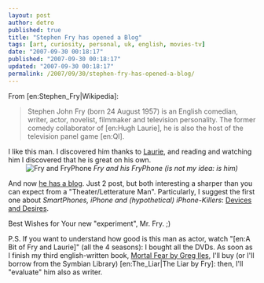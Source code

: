 ```yaml
---
layout: post
author: detro
published: true
title: "Stephen Fry has opened a Blog"
tags: [art, curiosity, personal, uk, english, movies-tv]
date: "2007-09-30 00:18:17"
published: "2007-09-30 00:18:17"
updated: "2007-09-30 00:18:17"
permalink: /2007/09/30/stephen-fry-has-opened-a-blog/
---
```


From [en:Stephen_Fry|Wikipedia]:
<blockquote>
Stephen John Fry (born 24 August 1957) is an English comedian, writer, actor, novelist, filmmaker and television personality. The former comedy collaborator of [en:Hugh Laurie], he is also the host of the television panel game [en:QI].
</blockquote>
I like this man. I discovered him thanks to <a href="http://www.detronizator.org/search/laurie">Laurie</a>, and reading and watching him I discovered that he is great on his own.

<div align="center">
<img src="http://www.stephenfry.com/blog/wp-content/uploads/2007/09/untitled-6.jpg" alt="Fry and FryPhone" />
<em>Fry and his FryPhone (is not my idea: is him)</em>
</div>

And now <a href="http://www.stephenfry.com/blog/">he has a blog</a>. Just 2 post, but both interesting a sharper than you can expect from a "Theater/Letterature Man". Particularly, I suggest the first one about <em>SmartPhones, iPhone and (hypothetical) iPhone-Killers</em>: <a href="http://www.stephenfry.com/blog/?p=3">Devices and Desires</a>.

Best Wishes for Your new "experiment", Mr. Fry. ;)

P.S. If you want to understand how good is this man as actor, watch "[en:A Bit of Fry and Laurie]" (all the 4 seasons): I bought all the DVDs. As soon as I finish my third english-written book, <a href="http://www.amazon.com/Mortal-Fear-Greg-Iles/dp/0451180410">Mortal Fear by Greg Iles</a>, I'll buy (or I'll borrow from the Symbian Library) [en:The_Liar|The Liar by Fry]: then, I'll "evaluate" him also as writer.
